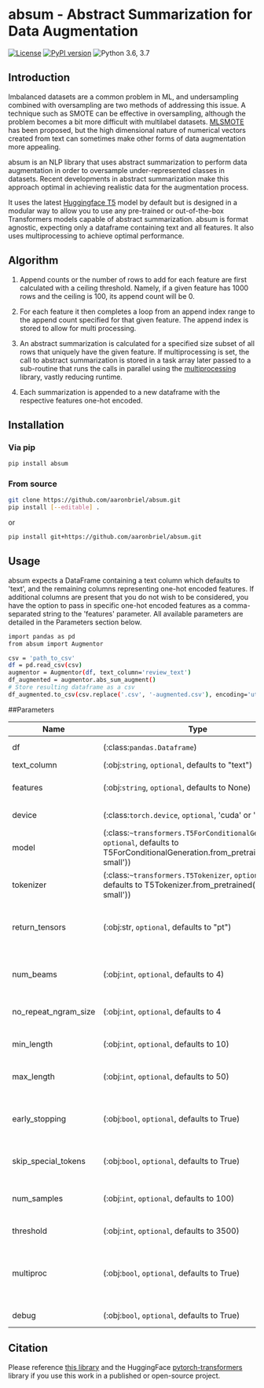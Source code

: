 # absum - Abstract Summarization for Data Augmentation

[![License](https://img.shields.io/badge/License-Apache%202.0-blue.svg)](https://opensource.org/licenses/Apache-2.0)
[![PyPI version](https://badge.fury.io/py/absum.svg)](https://badge.fury.io/py/absum)
![Python 3.6, 3.7](https://img.shields.io/badge/python-3.6%20%7C%203.7-green.svg)

## Introduction
Imbalanced datasets are a common problem in ML, and undersampling combined with oversampling are two methods of addressing this issue. 
A technique such as SMOTE can be effective in oversampling, although the problem becomes a bit more difficult with multilabel datasets. 
[MLSMOTE](https://www.sciencedirect.com/science/article/abs/pii/S0950705115002737) has been proposed, but the high dimensional nature of numerical vectors created from text can sometimes make other forms of data augmentation more appealing.

absum is an NLP library that uses abstract summarization to perform data augmentation in order to oversample under-represented classes in datasets. Recent developments in abstract summarization make this approach optimal in achieving realistic data for the augmentation process.

It uses the latest [Huggingface T5](https://huggingface.co/transformers/model_doc/t5.html) model by default but is designed in a modular way to allow you to use any pre-trained or out-of-the-box Transformers models capable of abstract summarization. 
absum is format agnostic, expecting only a dataframe containing text and all features. It also uses multiprocessing to achieve optimal performance.

## Algorithm
1. Append counts or the number of rows to add for each feature are first calculated with a ceiling threshold. Namely, if a given feature has 1000 rows and the ceiling is 100, its append count will be 0.

2. For each feature it then completes a loop from an append index range to the append count specified for that given feature. The append index is stored
to allow for multi processing.

3. An abstract summarization is calculated for a specified size subset of all rows that uniquely have the given feature. 
If multiprocessing is set, the call to abstract summarization is stored in a task array later passed to a sub-routine that runs the calls in parallel using the [multiprocessing](https://docs.python.org/2/library/multiprocessing.html) library, vastly reducing runtime.

4. Each summarization is appended to a new dataframe with the respective features one-hot encoded. 

## Installation
### Via pip

```bash
pip install absum
```

### From source

```bash
git clone https://github.com/aaronbriel/absum.git
pip install [--editable] .
```

or

```bash
pip install git+https://github.com/aaronbriel/absum.git
```

## Usage

absum expects a DataFrame containing a text column which defaults to 'text', and the remaining columns representing one-hot encoded features.
If additional columns are present that you do not wish to be considered, you have the option to pass in specific one-hot encoded features as a comma-separated string to the 'features' parameter. All available parameters are detailed in the Parameters section below.

```bash
import pandas as pd
from absum import Augmentor

csv = 'path_to_csv'
df = pd.read_csv(csv)
augmentor = Augmentor(df, text_column='review_text')
df_augmented = augmentor.abs_sum_augment()
# Store resulting dataframe as a csv
df_augmented.to_csv(csv.replace('.csv', '-augmented.csv'), encoding='utf-8', index=False)
```

##Parameters

| Name | Type | Description |
| ---- | ---- | ----------- |
| df | (:class:`pandas.Dataframe`) | Dataframe containing text and one-hot encoded features.
| text_column | (:obj:`string`, `optional`, defaults to "text") | Column in df containing text.
| features | (:obj:`string`, `optional`, defaults to None) | Comma-separated string of features to possibly augment data for.
| device | (:class:`torch.device`, `optional`, 'cuda' or 'cpu') | Torch device to run on cuda if available otherwise cpu.
| model | (:class:`~transformers.T5ForConditionalGeneration`, `optional`, defaults to T5ForConditionalGeneration.from_pretrained('t5-small')) | Model used for abstract summarization.
| tokenizer | (:class:`~transformers.T5Tokenizer`, `optional`, defaults to T5Tokenizer.from_pretrained('t5-small')) | Tokenizer used for abstract summarization.
| return_tensors | (:obj:str, `optional`, defaults to "pt") | Can be set to ‘tf’, ‘pt’ or ‘np’ to return respectively TensorFlow tf.constant, PyTorch torch.Tensor or Numpy :oj: np.ndarray instead of a list of python integers.
| num_beams | (:obj:`int`, `optional`, defaults to 4) | Number of beams for beam search. Must be between 1 and infinity. 1 means no beam search. Default to 1.
| no_repeat_ngram_size | (:obj:`int`, `optional`, defaults to 4 | If set to int > 0, all ngrams of size no_repeat_ngram_size can only occur once.
| min_length | (:obj:`int`, `optional`, defaults to 10) | The min length of the sequence to be generated. Between 0 and infinity. Default to 10.
| max_length | (:obj:`int`, `optional`, defaults to 50) | The max length of the sequence to be generated. Between min_length and infinity. Default to 50.
| early_stopping | (:obj:`bool`, `optional`, defaults to True) | bool if set to True beam search is stopped when at least num_beams sentences finished per batch. Defaults to False as defined in configuration_utils.PretrainedConfig.
| skip_special_tokens | (:obj:`bool`, `optional`, defaults to True) | Don't decode special tokens (self.all_special_tokens). Default: False.
| num_samples | (:obj:`int`, `optional`, defaults to 100) | Number of samples to pull from dataframe with specific feature to use in generating new sample with Abstract Summarization.
| threshold | (:obj:`int`, `optional`, defaults to 3500) | Maximum ceiling for each feature, normally the under-sample max.
| multiproc | (:obj:`bool`, `optional`, defaults to True) | If set, stores calls to abstract summarization in array which is then passed to run_cpu_tasks_in_parallel to allow for increasing performance through multiprocessing.
| debug | (:obj:`bool`, `optional`, defaults to True) | If set, prints generated summarizations.

## Citation

Please reference [this library](https://github.com/aaronbriel/absum) and the HuggingFace [pytorch-transformers](https://github.com/huggingface/pytorch-transformers) library if you use this work in a published or open-source project.

